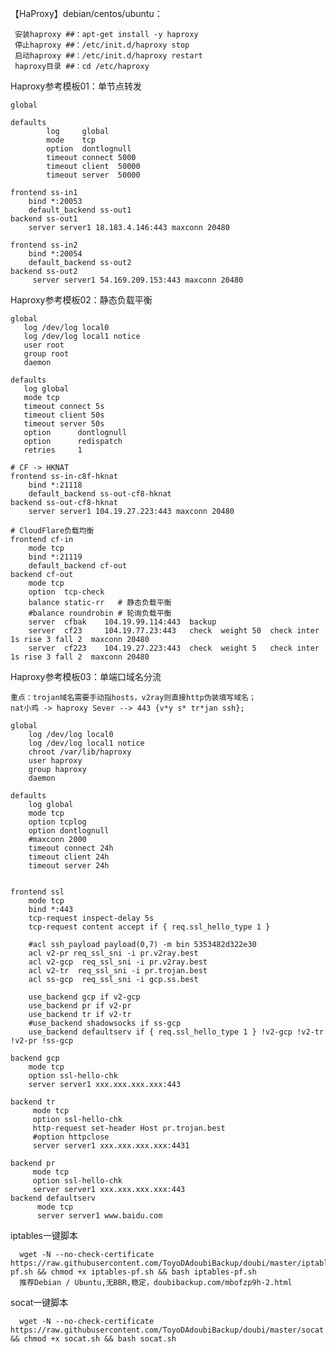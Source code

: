 【HaProxy】debian/centos/ubuntu：

     安装haproxy ##：apt-get install -y haproxy
     停止haproxy ##：/etc/init.d/haproxy stop
     启动haproxy ##：/etc/init.d/haproxy restart
     haproxy目录 ##：cd /etc/haproxy
     
     
 Haproxy参考模板01：单节点转发
 
    global

    defaults
            log     global
            mode    tcp
            option  dontlognull
            timeout connect 5000
            timeout client  50000
            timeout server  50000

    frontend ss-in1
        bind *:20053
        default_backend ss-out1
    backend ss-out1
        server server1 18.183.4.146:443 maxconn 20480

    frontend ss-in2
        bind *:20054
        default_backend ss-out2
    backend ss-out2
         server server1 54.169.209.153:443 maxconn 20480

Haproxy参考模板02：静态负载平衡
 
    global
       log /dev/log local0
       log /dev/log local1 notice
       user root
       group root
       daemon

    defaults
       log global
       mode tcp
       timeout connect 5s
       timeout client 50s
       timeout server 50s
       option      dontlognull
       option      redispatch
       retries     1

    # CF -> HKNAT
    frontend ss-in-c8f-hknat
        bind *:21118
        default_backend ss-out-cf8-hknat
    backend ss-out-cf8-hknat
        server server1 104.19.27.223:443 maxconn 20480

    # CloudFlare负载均衡
    frontend cf-in
        mode tcp
        bind *:21119
        default_backend cf-out
    backend cf-out
        mode tcp
        option  tcp-check
        balance static-rr   # 静态负载平衡
        #balance roundrobin # 轮询负载平衡
        server  cfbak    104.19.99.114:443  backup
        server  cf23     104.19.77.23:443   check  weight 50  check inter 1s rise 3 fall 2  maxconn 20480
        server  cf223    104.19.27.223:443  check  weight 5   check inter 1s rise 3 fall 2  maxconn 20480
   
      
Haproxy参考模板03：单端口域名分流

    重点：trojan域名需要手动指hosts，v2ray则直接http伪装填写域名；
    nat小鸡 -> haproxy Sever --> 443 {v*y s* tr*jan ssh};

    global
        log /dev/log local0
        log /dev/log local1 notice
        chroot /var/lib/haproxy
        user haproxy
        group haproxy
        daemon

    defaults
        log global
        mode tcp
        option tcplog
        option dontlognull
        #maxconn 2000
        timeout connect 24h
        timeout client 24h
        timeout server 24h


    frontend ssl
        mode tcp
        bind *:443
        tcp-request inspect-delay 5s
        tcp-request content accept if { req.ssl_hello_type 1 }

        #acl ssh_payload payload(0,7) -m bin 5353482d322e30
        acl v2-pr req_ssl_sni -i pr.v2ray.best
        acl v2-gcp  req_ssl_sni -i pr.v2ray.best
        acl v2-tr  req_ssl_sni -i pr.trojan.best
        acl ss-gcp  req_ssl_sni -i gcp.ss.best

        use_backend gcp if v2-gcp
        use_backend pr if v2-pr
        use_backend tr if v2-tr
        #use_backend shadowsocks if ss-gcp
        use_backend defaultserv if { req.ssl_hello_type 1 } !v2-gcp !v2-tr !v2-pr !ss-gcp

    backend gcp
        mode tcp
        option ssl-hello-chk
        server server1 xxx.xxx.xxx.xxx:443

    backend tr
         mode tcp
         option ssl-hello-chk
         http-request set-header Host pr.trojan.best
         #option httpclose
         server server1 xxx.xxx.xxx.xxx:4431

    backend pr
         mode tcp
         option ssl-hello-chk
         server server1 xxx.xxx.xxx.xxx:443
    backend defaultserv
          mode tcp
          server server1 www.baidu.com
   

iptables一键脚本
 
      wget -N --no-check-certificate https://raw.githubusercontent.com/ToyoDAdoubiBackup/doubi/master/iptables-pf.sh && chmod +x iptables-pf.sh && bash iptables-pf.sh
      推荐Debian / Ubuntu,无BBR,稳定，doubibackup.com/mbofzp9h-2.html
    

socat一键脚本
      
      wget -N --no-check-certificate https://raw.githubusercontent.com/ToyoDAdoubiBackup/doubi/master/socat.sh && chmod +x socat.sh && bash socat.sh
    
    
    
    
    
    
